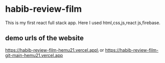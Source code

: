 # habib-review-film
This is my first react full stack app. Here I used html,css,js,react js,firebase.

## demo urls of the website

https://habib-review-film-hemu21.vercel.app\
                   or
https://habib-review-film-git-main-hemu21.vercel.app
